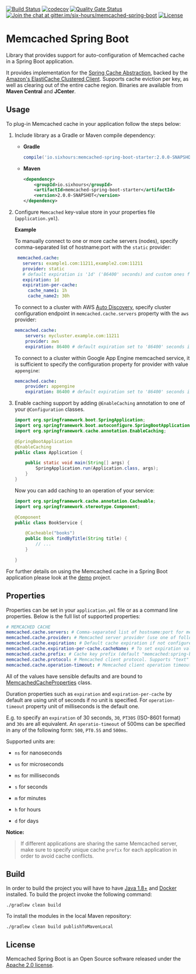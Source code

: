 [![Build Status](https://travis-ci.org/sixhours-team/memcached-spring-boot.svg?branch=master)](https://travis-ci.org/sixhours-team/memcached-spring-boot)
[![codecov](https://codecov.io/gh/sixhours-team/memcached-spring-boot/branch/master/graph/badge.svg)](https://codecov.io/gh/sixhours-team/memcached-spring-boot)
[![Quality Gate Status](https://sonarcloud.io/api/project_badges/measure?project=io.sixhours%3Amemcached-spring-boot&metric=alert_status)](https://sonarcloud.io/dashboard?id=io.sixhours%3Amemcached-spring-boot)
[![Join the chat at gitter.im/six-hours/memcached-spring-boot](https://badges.gitter.im/Join%20Chat.svg)](https://gitter.im/six-hours/memcached-spring-boot?utm_source=badge&utm_medium=badge&utm_campaign=pr-badge&utm_content=badge)
[![License](https://img.shields.io/badge/License-Apache%202.0-blue.svg)](http://www.apache.org/licenses/LICENSE-2.0.html)

# Memcached Spring Boot

Library that provides support for auto-configuration of Memcached cache in a Spring Boot application.

It provides implementation for the [Spring Cache Abstraction](https://docs.spring.io/spring/docs/4.3.x/spring-framework-reference/html/cache.html), backed by the [Amazon's ElastiCache Clustered Client](https://github.com/awslabs/aws-elasticache-cluster-client-memcached-for-java).
Supports cache eviction per key, as well as clearing out of the entire cache region. Binaries are available from **Maven Central** and **JCenter**.

## Usage

To plug-in Memcached cache in your application follow the steps below:

1. Include library as a Gradle or Maven compile dependency:
   * **Gradle**

      ```groovy
      compile('io.sixhours:memcached-spring-boot-starter:2.0.0-SNAPSHOT')
      ```
   * **Maven**

      ```xml
      <dependency>
          <groupId>io.sixhours</groupId>
          <artifactId>memcached-spring-boot-starter</artifactId>
          <version>2.0.0-SNAPSHOT</version>
      </dependency>
      ```
2. Configure `Memcached` key-value store in your properties file (`application.yml`).

    **Example**

    To manually connect to one or more cache servers (nodes), specify comma-separated list of hostname:port with the `static` provider:

    ```yaml
     memcached.cache:
       servers: example1.com:11211,example2.com:11211
       provider: static
       # default expiration is '1d' ('86400' seconds) and custom ones for cache_name1 and cache_name2
       expiration: 1d 
       expiration-per-cache:
         cache_name1: 1h
         cache_name2: 30h
     ```

    To connect to a cluster with AWS [Auto Discovery](http://docs.aws.amazon.com/AmazonElastiCache/latest/UserGuide/AutoDiscovery.html), specify
    cluster configuration endpoint in `memcached.cache.servers` property with the `aws` provider:

    ```yaml
    memcached.cache:
        servers: mycluster.example.com:11211
        provider: aws
        expiration: 86400 # default expiration set to '86400' seconds i.e. 1 day
    ```
   
    To connect to a cluster within Google App Engine memcached service, it is sufficient to specify
    the configuration property for provider with value `appengine`:

    ```yaml
    memcached.cache:
        provider: appengine
        expiration: 86400 # default expiration set to '86400' seconds i.e. 1 day
    ```

3. Enable caching support by adding `@EnableCaching` annotation to one of your `@Configuration` classes.

    ```java
    import org.springframework.boot.SpringApplication;
    import org.springframework.boot.autoconfigure.SpringBootApplication;
    import org.springframework.cache.annotation.EnableCaching;

    @SpringBootApplication
    @EnableCaching
    public class Application {

    	public static void main(String[] args) {
    		SpringApplication.run(Application.class, args);
    	}
    }
    ```

    Now you can add caching to an operation of your service:

    ```java
    import org.springframework.cache.annotation.Cacheable;
    import org.springframework.stereotype.Component;

    @Component
    public class BookService {

        @Cacheable("books")
        public Book findByTitle(String title) {
            // ...
        }

    }
    ```

For further details on using the Memcached cache in a Spring Boot application please look at the [demo](https://github.com/sixhours-team/spring-boot-memcached-demo-java) project.

## Properties

Properties can be set in your `application.yml` file or as a command line properties. Below is the
full list of supported properties:

```yaml
# MEMCACHED CACHE
memcached.cache.servers: # Comma-separated list of hostname:port for memcached servers (default "localhost:11211")
memcached.cache.provider: # Memcached server provider (use one of following: "static", "aws" or "appengine"). Default provider is "static". Use "aws" for AWS node auto discovery, or "appengine" if running on Google Cloud Platform.
memcached.cache.expiration: # Default cache expiration if not configured per cache (default "0", meaning that cache will never expire). If unit not specified, seconds will be used.
memcached.cache.expiration-per-cache.cacheName: # To set expiration value for cache named "cacheName" {cache_name}:{number} e.g. "authors: 3600" or "authors: 1h". If unit not specified, seconds will be used.
memcached.cache.prefix: # Cache key prefix (default "memcached:spring-boot")
memcached.cache.protocol: # Memcached client protocol. Supports "text" and "binary" protocols (default is "text" protocol)
memcached.cache.operation-timeout: # Memcached client operation timeout (default "2500 milliseconds"). If unit not specified, milliseconds will be used.
```

All of the values have sensible defaults and are bound to [MemcachedCacheProperties](https://github.com/sixhours-team/memcached-spring-boot/blob/master/memcached-spring-boot-autoconfigure/src/main/java/io/sixhours/memcached/cache/MemcachedCacheProperties.java) class.

Duration properties such as `expiration` and `expiration-per-cache` by default are using unit of seconds if no unit is specified. For `operation-timeout` property unit of milliseconds is the default one.

E.g. to specify an `expiration` of 30 seconds, `30`, `PT30S` (ISO-8601 format) and `30s` are all equivalent. An `operatio-timeout` of 500ms can be specified in any of the following form: `500`, `PT0.5S` and `500ms`.

Supported units are:

* `ns` for nanoseconds

* `us` for microseconds

* `ms` for milliseconds

* `s` for seconds

* `m` for minutes

* `h` for hours

* `d` for days

**Notice:**
>If different applications are sharing the same Memcached server, make sure to specify unique cache `prefix` for each application
in order to avoid cache conflicts.

## Build

In order to build the project you will have to have [Java 1.8+](http://www.oracle.com/technetwork/java/javase/downloads/index.html) and [Docker](https://www.docker.com/get-docker) installed.
To build the project invoke the following command:

    ./gradlew clean build

To install the modules in the local Maven repository:

    ./gradlew clean build publishToMavenLocal

## License

Memcached Spring Boot is an Open Source software released under the [Apache 2.0 license](http://www.apache.org/licenses/LICENSE-2.0.html).
